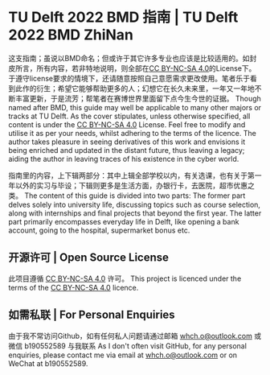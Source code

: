 # TU Delft 2022 BMD 指南 | TU Delft 2022 BMD ZhiNan

这支指南；虽说以BMD命名；但或许于其它许多专业也应该是比较适用的。如封皮所言，所有内容，若非特地说明，则全部在[CC BY-NC-SA 4.0](https://creativecommons.org/licenses/by-nc-sa/4.0/)的License下。于遵守license要求的情境下，还请随意按照自己意愿需求更改使用。笔者乐于看到此作的衍生；希望它能够帮助更多的人；幻想它在长久未来里，一年又一年地不断丰富更新，于是流芳；帮笔者在赛博世界里面留下点今生今世的证据。
Though named after BMD, this guide may well be applicable to many other majors or tracks at TU Delft. As the cover stipulates, unless otherwise specified, all content is under the [CC BY-NC-SA 4.0](https://creativecommons.org/licenses/by-nc-sa/4.0/) License. Feel free to modify and utilise it as per your needs, whilst adhering to the terms of the licence. The author takes pleasure in seeing derivatives of this work and envisions it being enriched and updated in the distant future, thus leaving a legacy; aiding the author in leaving traces of his existence in the cyber world.

指南里的内容，上下辑两部分：其中上辑全部学校以内，有关选课，也有关于第一年以外的实习与毕设；下辑则更多是生活方面，办银行卡，去医院，超市优惠之类。
The content of this guide is divided into two parts:  The former part delves solely into university life, discussing topics such as course selection, along with internships and final projects that beyond the first year. The latter part primarily encompasses everyday life in Delft, like opening a bank account, going to the hospital, supermarket bonus etc.

## 开源许可 | Open Source License
此项目遵循 [CC BY-NC-SA 4.0](https://creativecommons.org/licenses/by-nc-sa/4.0/) 许可。
This project is licenced under the terms of the [CC BY-NC-SA 4.0](https://creativecommons.org/licenses/by-nc-sa/4.0/) licence.

## 如需私联 | For Personal Enquiries
由于我不常访问Github，如有任何私人问题请通过邮箱 whch.o@outlook.com 或微信 b190552589 与我联系
As I don't often visit GitHub, for any personal enquiries, please contact me via email at whch.o@outlook.com or on WeChat at b190552589.

